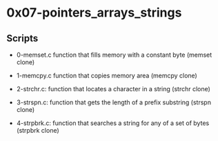 # 0x07-pointers_arrays_strings

## Scripts

- 0-memset.c
	function that fills memory with a constant byte (memset clone)

- 1-memcpy.c
	function that copies memory area (memcpy clone)

- 2-strchr.c:
	function that locates a character in a string (strchr clone)

- 3-strspn.c:
	function that gets the length of a prefix substring (strspn clone)

- 4-strpbrk.c:
	function that searches a string for any of a set of bytes (strpbrk clone)
